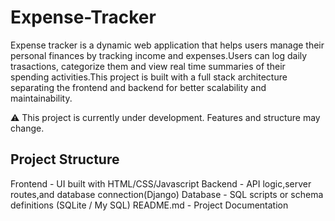 # Expense-Tracker
Expense tracker is a dynamic web application that helps users manage their personal finances by tracking income and expenses.Users can log daily trasactions, categorize them and view real time summaries of their spending activities.This project is built with a full stack architecture separating the frontend and backend for better scalability and maintainability.

⚠️ This project is currently under development. Features and structure may change.

## Project Structure
Frontend - UI built with HTML/CSS/Javascript
Backend  - API logic,server routes,and database connection(Django)
Database - SQL scripts or schema definitions (SQLite / My SQL)
README.md - Project Documentation

